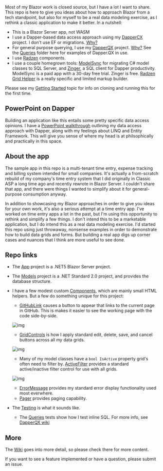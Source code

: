 Most of my Blazor work is closed source, but I have a lot I want to share. This repo is here to give you ideas about how to approach Blazor from a tech standpoint, but also for myself to be a real data modeling exercise, as I rethink a classic application to make it better. In a nutshell:

- This is a Blazor Server app, not WASM
- I use a Dapper-based data access approach using my [DapperCX](https://github.com/adamfoneil/Dapper.CX) project. I don't use EF or migrations. [Why?](https://github.com/adamfoneil/Dapper.CX/wiki)
- For general purpose querying, I use my [DapperQX](https://github.com/adamfoneil/Dapper.QX) project. [Why?](https://github.com/adamfoneil/Dapper.QX/wiki) See the [Queries](https://github.com/adamfoneil/BlazorAO/tree/master/BlazorAO.App/Queries) folder here for examples of Dapper.QX in use.
- I use [Radzen](https://blazor.radzen.com/) components.
- I use a couple homegrown tools: [ModelSync](https://aosoftware.net/modelsync/) for migrating C# model classes to SQL Server, and [Zinger](https://github.com/adamfoneil/Postulate.Zinger), a SQL client for Dapper productivity. ModelSync is a paid app with a 30-day free trial. Zinger is free. [Radzen Grid Helper](https://github.com/adamfoneil/RadzenGridHelper) is a really specific and limited markup builder.

Please see my [Getting Started](https://github.com/adamfoneil/BlazorAO/wiki/Getting-Started) topic for info on cloning and running this for the first time.

## PowerPoint on Dapper
Building an application like this entails some pretty specific data access opinions. I have a [PowerPoint walkthrough](https://1drv.ms/v/s!AvguHRnyJtWMmugqfwkiWSa0ZWlqUg?e=wuPfdv) outlining my data access approach with Dapper, along with my feelings about LINQ and Entity Framework. This will give you sense of where my head is at philsophically and practically in this space.

## About the app
The sample app in this repo is a multi-tenant time entry, expense tracking and billing system intended for small companies. It's actually a from-scratch rebuild of my company's time entry system that I did originally in Classic ASP a long time ago and recently rewrote in Blazor Server. I couldn't share that app, and there were things I wanted to simplify about it for general-purpose consumption anyway.

In addition to showcasing my Blazor approaches in order to give you ideas for your own work, it's also a serious attempt at a time entry app. I've worked on time entry apps a lot in the past, but I'm using this opportunity to rethink and simplify a few things. I don't intend this to be a marketable application, but I do intend this as a real data modeling exercise. I'd started this repo using just throwaway, nonsense examples in order to demonstrate how to build data grids and forms. But building a real app digs up corner cases and nuances that I think are more useful to see done.

## Repo links
- The [App](https://github.com/adamfoneil/BlazorAO/tree/master/BlazorAO.App) project is a .NET5 Blazor Server project.
- The [Models](https://github.com/adamfoneil/BlazorAO/tree/master/BlazorAO.Models) project is a .NET Standard 2.0 project, and provides the database structure.
- I have a few modest custom [Components](https://github.com/adamfoneil/BlazorAO/tree/master/BlazorAO.App/Components), which are mainly small HTML helpers. But a few do something unique for this project:
    - [GitHubLink](https://github.com/adamfoneil/BlazorAO/blob/master/BlazorAO.App/Components/GitHubLink.razor) causes a button to appear that links to the current page in GitHub. This is makes it easier to see the working page with the code side-by-side.

    ![img](https://adamosoftware.blob.core.windows.net/images/LHSJ2T6HAT.png)

    - [GridControls](https://github.com/adamfoneil/BlazorAO/blob/master/BlazorAO.App/Components/GridControls.razor) is how I apply standard edit, delete, save, and cancel buttons across all my data grids.
    
    ![img](https://adamosoftware.blob.core.windows.net/images/KQOZGUNMUR.png)
    - Many of my model classes have a `bool IsActive` property grid's often need to filter by. [ActiveFilter](https://github.com/adamfoneil/BlazorAO/blob/master/BlazorAO.App/Components/ActiveFilter.razor) provides a standard active/inactive filter control for use with all grids.

    ![img](https://adamosoftware.blob.core.windows.net/images/XZODWVFYVX.png)
    
    - [ErrorMessage](https://github.com/adamfoneil/BlazorAO/blob/master/BlazorAO.App/Components/ErrorMessage.razor) provides my standard error display functionality used most everwhere.
    - [Pager](https://github.com/adamfoneil/BlazorAO/blob/master/BlazorAO.App/Components/Pager.razor) provides paging capability.    

- The [Testing](https://github.com/adamfoneil/BlazorAO/tree/master/Testing) is what it sounds like.
    - The [Queries](https://github.com/adamfoneil/BlazorAO/blob/master/Testing/Queries.cs) tests show how I test inline SQL. For more info, see [DapperQX wiki](https://github.com/adamfoneil/Dapper.QX/wiki/Testing-Tips)

## More
The [Wiki](https://github.com/adamfoneil/BlazorAO/wiki) goes into more detail, so please check there for more content.

If you want to see a feature implemented or have a question, please submit an issue.
